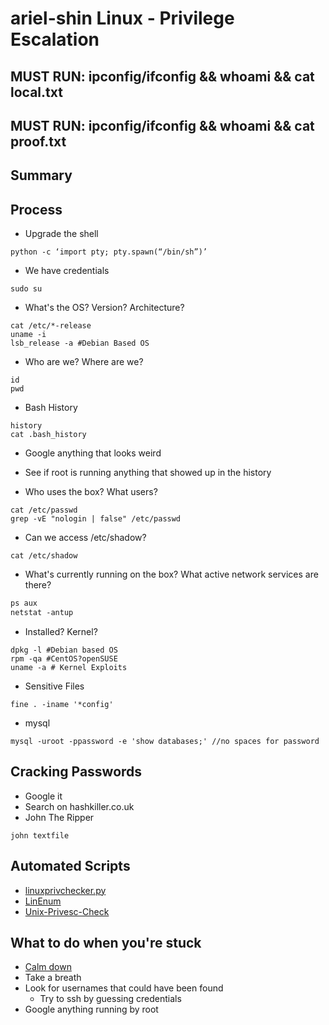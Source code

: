 # ariel-shin Linux - Privilege Escalation 

## MUST RUN: ipconfig/ifconfig && whoami && cat local.txt
## MUST RUN: ipconfig/ifconfig && whoami && cat proof.txt

## Summary 

## Process
* Upgrade the shell
```
python -c ‘import pty; pty.spawn(“/bin/sh”)’
```
* We have credentials
```
sudo su
```
* What's the OS? Version? Architecture? 
```os
cat /etc/*-release
uname -i
lsb_release -a #Debian Based OS
```

* Who are we? Where are we?
```who
id 
pwd
```

* Bash History 
```
history
cat .bash_history
```
* Google anything that looks weird
* See if root is running anything that showed up in the history

* Who uses the box? What users?
```passwd
cat /etc/passwd
grep -vE "nologin | false" /etc/passwd
```

* Can we access /etc/shadow?
```
cat /etc/shadow
```

* What's currently running on the box? What active network services are there?
```ps
ps aux
netstat -antup
```

* Installed? Kernel?
```
dpkg -l #Debian based OS
rpm -qa #CentOS?openSUSE
uname -a # Kernel Exploits
```

* Sensitive Files
```config
fine . -iname '*config'
```

* mysql
```mysql
mysql -uroot -ppassword -e 'show databases;' //no spaces for password
```

## Cracking Passwords
* Google it
* Search on hashkiller.co.uk
* John The Ripper
```
john textfile
```

## Automated Scripts
* [linuxprivchecker.py](https://github.com/sleventyeleven/linuxprivchecker/blob/master/linuxprivchecker.py)
* [LinEnum](https://raw.githubusercontent.com/rebootuser/LinEnum/master/LinEnum.sh)
* [Unix-Privesc-Check](https://github.com/pentestmonkey/unix-privesc-check)

## What to do when you're stuck
* [Calm down](https://www.youtube.com/watch?v=F28MGLlpP90)
* Take a breath 
* Look for usernames that could have been found
	* Try to ssh by guessing credentials
* Google anything running by root